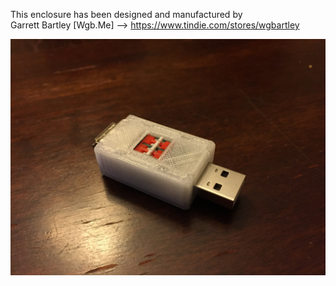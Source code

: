 This enclosure has been designed and manufactured by  
Garrett Bartley [Wgb.Me] --> https://www.tindie.com/stores/wgbartley 

![USB Helper Enclosure](itsf3o6.jpg)
